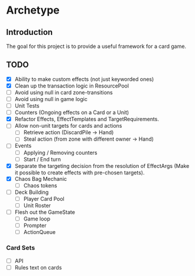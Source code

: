 # Archetype

## Introduction
The goal for this project is to provide a useful framework for a card game.

## TODO
- [x] Ability to make custom effects (not just keyworded ones)
- [x] Clean up the transaction logic in ResourcePool
- [ ] Avoid using null in card zone-transitions
- [ ] Avoid using null in game logic
- [ ] Unit Tests
- [ ] Counters (Ongoing effects on a Card or a Unit)
- [x] Refactor Effects, EffectTemplates and TargetRequirements.
- [ ] Allow non-unit targets for cards and actions
	- [ ] Retrieve action (DiscardPile -> Hand)
	- [ ] Steal action (from zone with different owner -> Hand)
- [ ] Events
	- [ ] Applying / Removing counters
	- [ ] Start / End turn
- [x] Separate the targeting decision from the resolution of EffectArgs (Make it possible to create effects with pre-chosen targets).
- [x] Chaos Bag Mechanic
	- [ ] Chaos tokens
- [ ] Deck Building
	- [ ] Player Card Pool
	- [ ] Unit Roster
- [ ] Flesh out the GameState
	- [ ] Game loop
	- [ ] Prompter
	- [ ] ActionQueue

### Card Sets
- [ ] API
- [ ] Rules text on cards